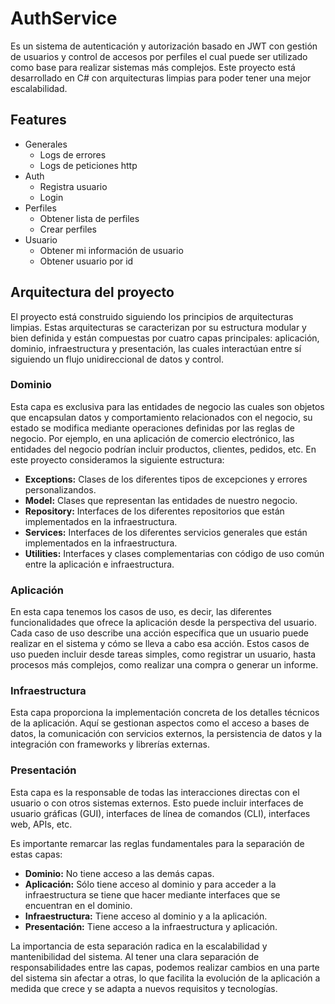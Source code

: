 # AuthService
Es un sistema de autenticación y autorización basado en JWT con gestión de usuarios y control de accesos por perfiles el cual puede ser utilizado como base para realizar sistemas más complejos. Este proyecto está desarrollado en C# con arquitecturas limpias para poder tener una mejor escalabilidad.

## Features
- Generales
    - Logs de errores
    - Logs de peticiones http
- Auth
    - Registra usuario
    - Login
- Perfiles 
    - Obtener lista de perfiles
    - Crear perfiles
- Usuario
    - Obtener mi información de usuario
    - Obtener usuario por id

## Arquitectura del proyecto
El proyecto está construido siguiendo los principios de arquitecturas limpias. Estas arquitecturas se caracterizan por su estructura modular y bien definida y están compuestas por cuatro capas principales: aplicación, dominio, infraestructura y presentación, las cuales interactúan entre sí siguiendo un flujo unidireccional de datos y control.

### Dominio
Esta capa es exclusiva para las entidades de negocio las cuales son objetos que encapsulan datos y comportamiento relacionados con el negocio, su estado se modifica mediante operaciones definidas por las reglas de negocio. Por ejemplo, en una aplicación de comercio electrónico, las entidades del negocio podrían incluir productos, clientes, pedidos, etc. En este proyecto consideramos la siguiente estructura:
- **Exceptions:** Clases de los diferentes tipos de excepciones y errores personalizandos.
- **Model:** Clases que representan las entidades de nuestro negocio.
- **Repository:** Interfaces de los diferentes repositorios que están implementados en la infraestructura.
- **Services:** Interfaces de los diferentes servicios generales que están implementados en la infraestructura.
- **Utilities:** Interfaces y clases complementarias con código de uso común entre la aplicación e infraestructura.

### Aplicación
En esta capa tenemos los casos de uso, es decir, las diferentes funcionalidades que ofrece la aplicación desde la perspectiva del usuario. Cada caso de uso describe una acción específica que un usuario puede realizar en el sistema y cómo se lleva a cabo esa acción. Estos casos de uso pueden incluir desde tareas simples, como registrar un usuario, hasta procesos más complejos, como realizar una compra o generar un informe.

### Infraestructura
Esta capa proporciona la implementación concreta de los detalles técnicos de la aplicación. Aquí se gestionan aspectos como el acceso a bases de datos, la comunicación con servicios externos, la persistencia de datos y la integración con frameworks y librerías externas.

### Presentación
Esta capa es la responsable de todas las interacciones directas con el usuario o con otros sistemas externos. Esto puede incluir interfaces de usuario gráficas (GUI), interfaces de línea de comandos (CLI), interfaces web, APIs, etc.

Es importante remarcar las reglas fundamentales para la separación de estas capas:
- **Dominio:** No tiene acceso a las demás capas.
- **Aplicación:** Sólo tiene acceso al dominio y para acceder a la infraestructura se tiene que hacer mediante interfaces que se encuentran en el dominio.
- **Infraestructura:** Tiene acceso al dominio y a la aplicación.
- **Presentación:** Tiene acceso a la infraestructura y aplicación.

La importancia de esta separación radica en la escalabilidad y mantenibilidad del sistema. Al tener una clara separación de responsabilidades entre las capas, podemos realizar cambios en una parte del sistema sin afectar a otras, lo que facilita la evolución de la aplicación a medida que crece y se adapta a nuevos requisitos y tecnologías.
